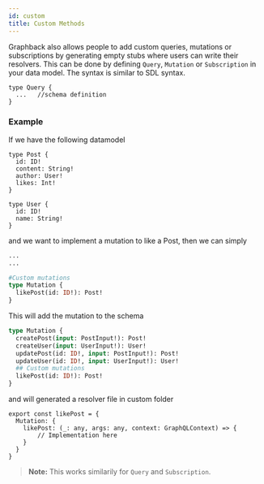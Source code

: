 ```yaml
---
id: custom
title: Custom Methods
---
```


Graphback also allows people to add custom queries, mutations or subscriptions by generating empty stubs where users can write their resolvers. This can be done by defining `Query`, `Mutation` or `Subscription` in your data model. The syntax is similar to SDL syntax.

```
type Query {
  ...   //schema definition
}
```
### Example
If we have the following datamodel
```
type Post {
  id: ID!
  content: String!
  author: User!
  likes: Int!
}

type User {
  id: ID!
  name: String!
}
```
and we want to implement a mutation to like a Post, then we can simply
```graphql
...
...

#Custom mutations
type Mutation {
  likePost(id: ID!): Post!
}
```
This will add the mutation to the schema 
```graphql
type Mutation {
  createPost(input: PostInput!): Post!
  createUser(input: UserInput!): User!
  updatePost(id: ID!, input: PostInput!): Post!
  updateUser(id: ID!, input: UserInput!): User!
  ## Custom mutations
  likePost(id: ID!): Post!
}
```
and will generated a resolver file in custom folder
```
export const likePost = {
  Mutation: {
    likePost: (_: any, args: any, context: GraphQLContext) => {
        // Implementation here
    }
  }
}
```

> **Note:** This works similarily for `Query` and `Subscription`.
